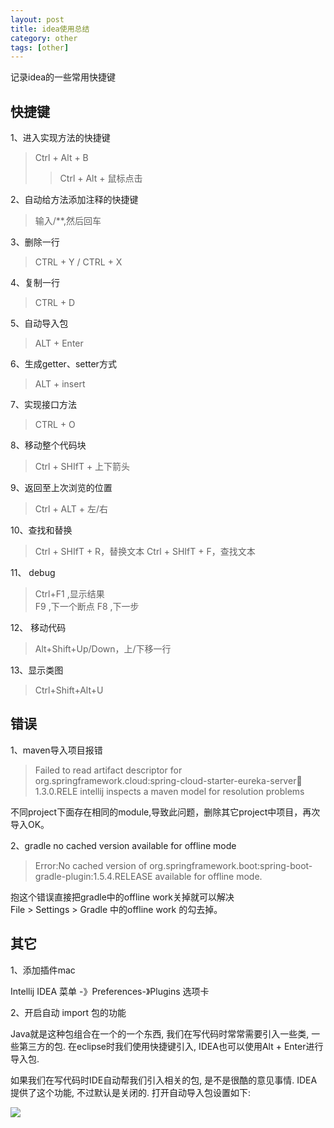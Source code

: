 ```yaml
---
layout: post
title: idea使用总结
category: other
tags: [other]
---
```


记录idea的一些常用快捷键

## 快捷键

1、进入实现方法的快捷键

> Ctrl + Alt + B 
> > Ctrl + Alt + 鼠标点击

2、自动给方法添加注释的快捷键

> 输入/**,然后回车

3、删除一行

> CTRL + Y / CTRL + X

4、复制一行

> CTRL + D

5、自动导入包

> ALT + Enter

6、生成getter、setter方式

> ALT + insert

7、实现接口方法

> CTRL + O

8、移动整个代码块

> Ctrl + SHIfT + 上下箭头 

9、返回至上次浏览的位置

> Ctrl + ALT + 左/右

10、查找和替换

> Ctrl + SHIfT + R，替换文本
> Ctrl + SHIfT + F，查找文本

11、 debug

> Ctrl+F1 ,显示结果  
> F9 ,下一个断点
> F8 ,下一步

12、 移动代码

> Alt+Shift+Up/Down，上/下移一行

13、显示类图

> Ctrl+Shift+Alt+U


## 错误 

1、maven导入项目报错

> Failed to read artifact descriptor for org.springframework.cloud:spring-cloud-starter-eureka-server:jar:1.3.0.RELE
> intellij inspects a maven model for resolution problems


不同project下面存在相同的module,导致此问题，删除其它project中项目，再次导入OK。


2、gradle no cached version available for offline mode

> Error:No cached version of org.springframework.boot:spring-boot-gradle-plugin:1.5.4.RELEASE available for offline mode.

抱这个错误直接把gradle中的offline work关掉就可以解决  
File > Settings > Gradle 中的offline work 的勾去掉。


## 其它

1、添加插件mac

Intellij IDEA 菜单 -》Preferences-》Plugins 选项卡 



2、开启自动 import 包的功能

Java就是这种包组合在一个的一个东西, 我们在写代码时常常需要引入一些类, 一些第三方的包. 在eclipse时我们使用快捷键引入, IDEA也可以使用Alt + Enter进行导入包.

如果我们在写代码时IDE自动帮我们引入相关的包, 是不是很酷的意见事情. IDEA提供了这个功能, 不过默认是关闭的. 打开自动导入包设置如下:

 
![](http://www.hlbhcz.com/assets/images/2015/idea-auto-import.jpg)  

